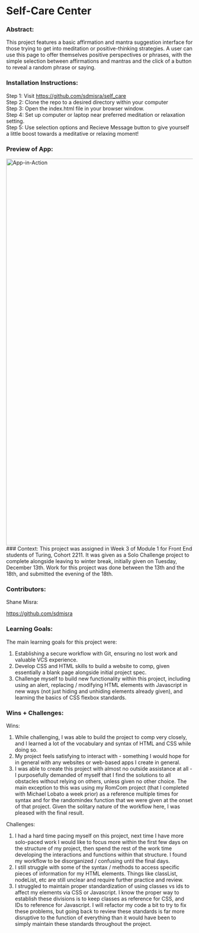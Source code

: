 # Self-Care Center 

### Abstract:
This project features a basic affirmation and mantra suggestion interface for those trying to get into meditation or positive-thinking strategies. A user can use this page to offer themselves positive perspectives or phrases, with the simple selection between affirmations and mantras and the click of a button to reveal a random phrase or saying. 

### Installation Instructions:

Step 1: Visit https://github.com/sdmisra/self_care \
Step 2: Clone the repo to a desired directory within your computer\
Step 3: Open the index.html file in your browser window.\
Step 4: Set up computer or laptop near preferred meditation or relaxation setting.\
Step 5: Use selection options and Recieve Message button to give yourself a little boost towards a meditative or relaxing moment!

### Preview of App:
<img width="1044" alt="App-in-Action" src="https://user-images.githubusercontent.com/117242156/208322209-89885f22-deb5-4cdc-8419-895cd8aaae25.png">
### Context:
This project was assigned in Week 3 of Module 1 for Front End students of Turing, Cohort 2211. It was given as a Solo Challenge project to complete alongside leaving to winter break, initially given on Tuesday, December 13th. Work for this project was done between the 13th and the 18th, and submitted the evening of the 18th.

### Contributors:
Shane Misra:

https://github.com/sdmisra

### Learning Goals:
The main learning goals for this project were:
1. Establishing a secure workflow with Git, ensuring no lost work and valuable VCS experience.
2. Develop CSS and HTML skills to build a website to comp, given essentially a blank page alongside initial project spec.
3. Challenge myself to build new functionality within this project, including using an alert, replacing / modifying HTML elements with Javascript in new ways (not just hiding and unhiding elements already given), and learning the basics of CSS flexbox standards.

### Wins + Challenges:
Wins:
1. While challenging, I was able to build the project to comp very closely, and I learned a lot of the vocabulary and syntax of HTML and CSS while doing so.
2. My project feels satisfying to interact with - something I would hope for in general with any websites or web-based apps I create in general.
3. I was able to create this project with almost no outside assistance at all - I purposefully demanded of myself that I find the solutions to all obstacles without relying on others, unless given no other choice. The main exception to this was using my RomCom project (that I completed with Michael Lobato a week prior) as a reference multiple times for syntax and for the randomindex function that we were given at the onset of that project. Given the solitary nature of the workflow here, I was pleased with the final result.


Challenges: 
1. I had a hard time pacing myself on this project, next time I have more solo-paced work I would like to focus more within the first few days on the structure of my project, then spend the rest of the work time developing the interactions and functions within that structure. I found my workflow to be disorganized / confusing until the final days.
2. I still struggle with some of the syntax / methods to access specific pieces of information for my HTML elements. Things like classList, nodeList, etc are still unclear and require further practice and review.
3. I struggled to maintain proper standardization of using classes vs ids to affect my elements via CSS or Javascript. I know the proper way to establish these divisions is to keep classes as reference for CSS, and IDs to reference for Javascript. I will refactor my code a bit to try to fix these problems, but going back to review these standards is far more disruptive to the function of everything than it would have been to simply maintain these standards throughout the project. 
